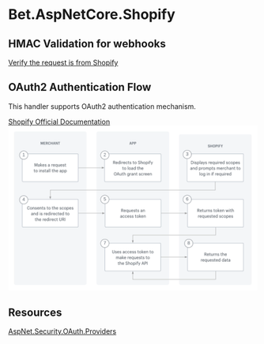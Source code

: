 ﻿# Bet.AspNetCore.Shopify

## HMAC Validation for webhooks

[Verify the request is from Shopify](https://shopify.dev/apps/webhooks#verify-the-request-is-from-shopify)


## OAuth2 Authentication Flow

This handler supports OAuth2 authentication mechanism.



[Shopify Official Documentation](https://shopify.dev/apps/auth/oauth)
![Shopify OAuth Flow](../../img/oauth-shopify-flow.png)


## Resources

[AspNet.Security.OAuth.Providers](https://github.com/aspnet-contrib/AspNet.Security.OAuth.Providers)
